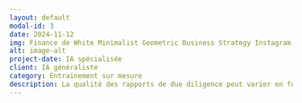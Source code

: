```yaml
---
layout: default
modal-id: 3
date: 2024-11-12
img: Finance de White Minimalist Geometric Business Strategy Instagram Post.png
alt: image-alt
project-date: IA spécialisée
client: IA généraliste
category: Entrainement sur mesure
description: La qualité des rapports de due diligence peut varier en fonction des autres modèles d'IA, de la conversation, et de l'expertise en prompt de l'analyste, ce qui peut nuire à la cohérence des rapports et à leur comparabilité. Extraire des insights pertinents à partir de grandes quantités de données financières ou de documents sectoriels peut être complexe et entraîner des interprétations incomplètes.<br>Notre IA est configurée pour identifier les points clés dans les données fournies et les interpréter dans un contexte pertinent, facilitant ainsi la création de résumés financiers et sectoriels plus clairs et plus exploitables. En créant des rapports basés sur un modèle pré-entrainé spécialisé, la solution garantit une qualité constante, avec une couverture systématique des sections importantes, quel que soit votre compétence en prompt engineering.
---
```


